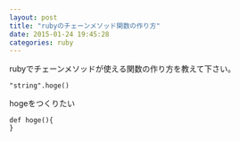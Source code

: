 ```yaml
---
layout: post
title: "rubyのチェーンメソッド関数の作り方"
date: 2015-01-24 19:45:28
categories: ruby
---
```

<p>rubyでチェーンメソッドが使える関数の作り方を教えて下さい。</p>

<pre><code>"string".hoge()
</code></pre>

<p>hogeをつくりたい</p>

<pre><code>def hoge(){
}
</code></pre>
